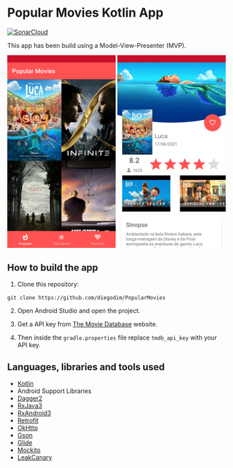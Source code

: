 # Popular Movies Kotlin App

[![SonarCloud](https://sonarcloud.io/images/project_badges/sonarcloud-white.svg)](https://sonarcloud.io/dashboard?id=diegodim_PopularMovies)

This app has been build using a Model-View-Presenter (MVP). 

<img src="./art/screenshot1.png" width="250"> <img src="./art/screenshot2.png" width="250">

## How to build the app

1. Clone this repository:

```
git clone https://github.com/diegodim/PopularMovies
```

2. Open Android Studio and open the project.

3. Get a API key from [The Movie Database](https://www.themoviedb.org/) website.

4. Then inside the `gradle.properties` file replace `tmdb_api_key` with your API key.


## Languages, libraries and tools used

* [Kotlin](https://kotlinlang.org/docs/home.html)
* Android Support Libraries
* [Dagger2](https://github.com/google/dagger)
* [RxJava3](https://github.com/ReactiveX/RxJava)
* [RxAndroid3](https://github.com/ReactiveX/RxAndroid)
* [Retrofit](https://github.com/square/retrofit)
* [OkHttp](https://github.com/square/okhttp)
* [Gson](https://github.com/google/gson)
* [Glide](https://github.com/bumptech/glide)
* [Mockito](https://github.com/mockito/mockito) 
* [LeakCanary](https://square.github.io/leakcanary/) 



